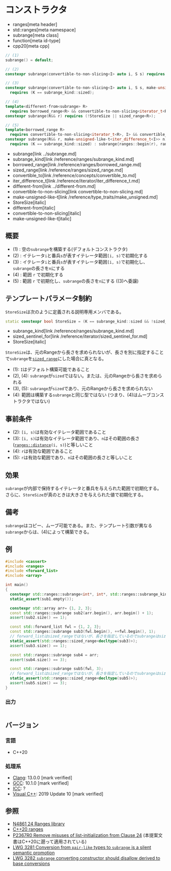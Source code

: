 # コンストラクタ
* ranges[meta header]
* std::ranges[meta namespace]
* subrange[meta class]
* function[meta id-type]
* cpp20[meta cpp]

```cpp
// (1)
subrange() = default;

// (2)
constexpr subrange(convertible-to-non-slicing<I> auto i, S s) requires (!StoreSize);

// (3)
constexpr subrange(convertible-to-non-slicing<I> auto i, S s, make-unsigned-like-t<iter_difference_t<I>> n)
  requires (K == subrange_kind::sized);

// (4)
template<different-from<subrange> R>
  requires borrowed_range<R> && convertible-to-non-slicing<iterator_t<R>, I> && convertible_to<sentinel_t<R>, S>
constexpr subrange(R&& r) requires (!StoreSize || sized_range<R>);

// (5)
template<borrowed_range R>
  requires convertible-to-non-slicing<iterator_t<R>, I> && convertible_to<sentinel_t<R>, S>
constexpr subrange(R&& r, make-unsigned-like-t<iter_difference_t<I>> n)
  requires (K == subrange_kind::sized) : subrange{ranges::begin(r), ranges::end(r), n} {}
```
* subrange[link ../subrange.md]
* subrange_kind[link /reference/ranges/subrange_kind.md]
* borrowed_range[link /reference/ranges/borrowed_range.md]
* sized_range[link /reference/ranges/sized_range.md]
* convertible_to[link /reference/concepts/convertible_to.md]
* iter_difference_t[link /reference/iterator/iter_difference_t.md]
* different-from[link ../different-from.md]
* convertible-to-non-slicing[link convertible-to-non-slicing.md]
* make-unsigned-like-t[link /reference/type_traits/make_unsigned.md]
* StoreSize[italic]
* different-from[italic]
* convertible-to-non-slicing[italic]
* make-unsigned-like-t[italic]

## 概要
- (1) : 空の`subrange`を構築する(デフォルトコンストラクタ)
- (2) : イテレータ`i`と番兵`s`が表すイテレータ範囲`[i, s)`で初期化する
- (3) : イテレータ`i`と番兵`s`が表すイテレータ範囲`[i, s)`で初期化し、`subrange`の長さを`n`にする
- (4) : 範囲 `r` で初期化する
- (5) : 範囲 `r` で初期化し、`subrange`の長さを`n`にする ((3)へ委譲)

## テンプレートパラメータ制約

`StoreSize`は次のように定義される説明専用メンバである。

```cpp
static constexpr bool StoreSize = (K == subrange_kind::sized && !sized_sentinel_for<S, I>);
```
* subrange_kind[link /reference/ranges/subrange_kind.md]
* sized_sentinel_for[link /reference/iterator/sized_sentinel_for.md]
* StoreSize[italic]

`StoreSize`は、元のRangeから長さを求められないが、長さを別に指定することで`subrange`を[`sized_range`](/reference/ranges/sized_range.md)にした場合に真となる。

- (1): `I`はデフォルト構築可能であること
- (2), (4): `subrange`が`sized`ではない。または、元のRangeから長さを求められる
- (3), (5): `subrange`が`sized`であり、元のRangeから長さを求められない
- (4): 範囲は構築する`subrange`と同じ型ではない (つまり、(4)はムーブコンストラクタではない)

## 事前条件

- (2): `[i, s)`は有効なイテレータ範囲であること
- (3): `[i, s)`は有効なイテレータ範囲であり、`n`はその範囲の長さ([`ranges::distance`](/reference/iterator/ranges_distance.md)`(i, s)`)と等しいこと
- (4): `r`は有効な範囲であること
- (5): `r`は有効な範囲であり、`n`はその範囲の長さと等しいこと

## 効果
`subrange`が内部で保持するイテレータと番兵を与えられた範囲で初期化する。
さらに、`StoreSize`が真のときは大きさを与えられた値で初期化する。

## 備考

`subrange`はコピー、ムーブ可能である。また、テンプレート引数が異なる`subrange`からは、(4)によって構築できる。

## 例
```cpp example
#include <cassert>
#include <ranges>
#include <forward_list>
#include <array>

int main()
{
  constexpr std::ranges::subrange<int*, int*, std::ranges::subrange_kind::sized> sub1;
  static_assert(sub1.empty());

  constexpr std::array arr= {1, 2, 3};
  const std::ranges::subrange sub2(arr.begin(), arr.begin() + 1);
  assert(sub2.size() == 1);

  const std::forward_list fwl = {1, 2, 3};
  const std::ranges::subrange sub3(fwl.begin(), ++fwl.begin(), 1);
  // forward_listはsized_rangeではないが、長さを指定しているのでsubrangeはsized_rangeとなり、sizeメンバ関数が定義される
  static_assert(std::ranges::sized_range<decltype(sub3)>);
  assert(sub3.size() == 1);

  const std::ranges::subrange sub4 = arr;
  assert(sub4.size() == 3);

  const std::ranges::subrange sub5(fwl, 3);
  // forward_listはsized_rangeではないが、長さを指定しているのでsubrangeはsized_rangeとなり、sizeメンバ関数が定義される
  static_assert(std::ranges::sized_range<decltype(sub5)>);
  assert(sub5.size() == 3);
}
```

### 出力
```
```

## バージョン
### 言語
- C++20

### 処理系
- [Clang](/implementation.md#clang): 13.0.0 [mark verified]
- [GCC](/implementation.md#gcc): 10.1.0 [mark verified]
- [ICC](/implementation.md#icc): ?
- [Visual C++](/implementation.md#visual_cpp): 2019 Update 10 [mark verified]

## 参照
- [N4861 24 Ranges library](https://timsong-cpp.github.io/cppwp/n4861/ranges)
- [C++20 ranges](https://techbookfest.org/product/5134506308665344)
- [P2367R0 Remove misuses of list-initialization from Clause 24](https://www.open-std.org/jtc1/sc22/wg21/docs/papers/2021/p2367r0.html) (本提案文書はC++20に遡って適用されている)
- [LWG 3281 Conversion from `pair-like` types to `subrange` is a silent semantic promotion](https://cplusplus.github.io/LWG/issue3281)
- [LWG 3282 `subrange` converting constructor should disallow derived to base conversions](https://cplusplus.github.io/LWG/issue3282)
